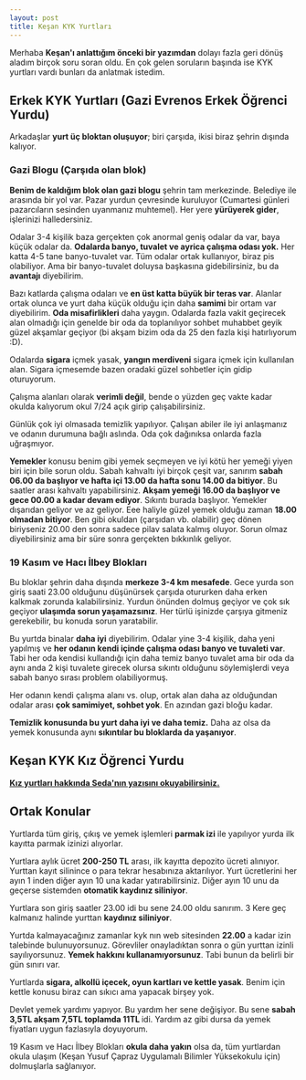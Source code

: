 ```yaml
---
layout: post
title: Keşan KYK Yurtları
---
```


Merhaba <b>Keşan'ı anlattığım önceki bir yazımdan</b> dolayı fazla geri dönüş aladım birçok soru soran oldu. En çok gelen soruların başında ise KYK yurtları vardı bunları da anlatmak istedim.

## Erkek KYK Yurtları (Gazi Evrenos Erkek Öğrenci Yurdu)

Arkadaşlar <b>yurt üç bloktan oluşuyor</b>; biri çarşıda, ikisi biraz şehrin dışında kalıyor.


### Gazi Blogu (Çarşıda olan blok)

<b>Benim de kaldığım blok olan gazi blogu</b> şehrin tam merkezinde. Belediye ile arasında bir yol var. Pazar yurdun çevresinde kuruluyor (Cumartesi günleri pazarcıların sesinden uyanmanız muhtemel). Her yere <b>yürüyerek gider</b>, işlerinizi halledersiniz.


Odalar 3-4 kişilik baza gerçekten çok anormal geniş odalar da var, baya küçük odalar da. <b>Odalarda banyo, tuvalet ve ayrica çalışma odası yok.</b> Her katta 4-5 tane banyo-tuvalet var. Tüm odalar ortak kullanıyor, biraz pis olabiliyor. Ama bir banyo-tuvalet doluysa başkasına gidebilirsiniz, bu da <b>avantajı</b> diyebilirim.

Bazı katlarda çalışma odaları ve <b>en üst katta büyük bir teras var</b>. Alanlar ortak olunca ve yurt daha küçük olduğu için daha <b>samimi</b> bir ortam var diyebilirim. <b>Oda misafirlikleri</b> daha yaygın. Odalarda fazla vakit geçirecek alan olmadığı için genelde bir oda da toplanılıyor sohbet muhabbet geyik güzel akşamlar geçiyor (bi akşam bizim oda da 25 den fazla kişi hatırlıyorum :D).

Odalarda <b>sigara</b> içmek yasak, <b>yangın merdiveni</b> sigara içmek için kullanılan alan. Sigara içmesemde bazen oradaki güzel sohbetler için gidip oturuyorum.


Çalışma alanları olarak <b>verimli değil</b>, bende o yüzden geç vakte kadar okulda kalıyorum okul 7/24 açık girip çalışabilirsiniz.


Günlük çok iyi olmasada temizlik yapılıyor. Çalışan abiler ile iyi anlaşmanız ve odanın durumuna bağlı aslında. Oda çok dağınıksa onlarda fazla uğraşmıyor.


<b>Yemekler</b> konusu benim gibi yemek seçmeyen ve iyi kötü her yemeği yiyen biri için bile sorun oldu.
Sabah kahvaltı iyi birçok çeşit var, sanırım <b>sabah 06.00 da başlıyor ve hafta içi 13.00 da hafta sonu 14.00 da bitiyor</b>. Bu saatler arası kahvaltı yapabilirsiniz. <b>Akşam yemeği 16.00 da başlıyor ve gece 00.00 a kadar devam ediyor</b>. Sıkıntı burada başlıyor. Yemekler dışarıdan geliyor ve az geliyor. Eee haliyle güzel yemek olduğu zaman <b>18.00 olmadan bitiyor</b>. Ben gibi okuldan (çarşıdan vb. olabilir) geç dönen biriyseniz 20.00 den sonra sadece pilav salata kalmış oluyor. Sorun olmaz diyebilirsiniz ama bir süre sonra gerçekten bıkkınlık geliyor.



### 19 Kasım ve Hacı İlbey Blokları

Bu bloklar şehrin daha dışında <b>merkeze 3-4 km mesafede</b>. Gece yurda son giriş saati 23.00 olduğunu düşünürsek çarşıda otururken daha erken kalkmak zorunda kalabilirsiniz. Yurdun önünden dolmuş geçiyor ve çok sık geçiyor <b>ulaşımda sorun yaşamazsınız</b>. Her türlü işinizde çarşıya gitmeniz gerekebilir, bu konuda sorun yaratabilir.

Bu yurtda binalar <b>daha iyi</b> diyebilirim. Odalar yine 3-4 kişilik, daha yeni yapılmış ve <b>her odanın kendi içinde çalışma odası banyo ve tuvaleti var</b>. Tabi her oda kendisi kullandığı için daha temiz banyo tuvalet ama bir oda da aynı anda 2 kişi tuvalete girecek olursa sıkıntı olduğunu söylemişlerdi veya sabah banyo sırası problem olabiliyormuş.

Her odanın kendi çalışma alanı vs. olup, ortak alan daha az olduğundan odalar arası <b>çok samimiyet, sohbet yok</b>. En azından gazi bloğu kadar.

<b>Temizlik konusunda bu yurt daha iyi ve daha temiz.</b>
Daha az olsa da yemek konusunda aynı <b>sıkıntılar bu bloklarda da yaşanıyor</b>.

## Keşan KYK Kız Öğrenci Yurdu

<b><a href="https://rengiminilkyuzu.blogspot.com/2018/08/kesan-da-kz-kyk-yurdu.html">Kız yurtları hakkında Seda'nın yazısını okuyabilirsiniz.</a></b>

## Ortak Konular

Yurtlarda tüm giriş, çıkış ve yemek işlemleri <b>parmak izi</b> ile yapılıyor yurda ilk kayıtta parmak izinizi alıyorlar.

Yurtlara aylık ücret <b>200-250 TL</b> arası, ilk kayıtta depozito ücreti alınıyor. Yurttan kayıt silinince o para tekrar hesabınıza aktarılıyor. Yurt ücretlerini her ayın 1 inden diğer ayın 10 una kadar yatırabilirsiniz. Diğer ayın 10 unu da geçerse sistemden <b>otomatik kaydınız siliniyor</b>.

Yurtlara son giriş saatler 23.00 idi bu sene 24.00 oldu sanırım. 3 Kere geç kalmanız halinde yurttan <b>kaydınız siliniyor</b>.

Yurtda kalmayacağınız zamanlar kyk nın web sitesinden <b>22.00</b> a kadar izin talebinde bulunuyorsunuz. Görevliler onayladıktan sonra o gün yurttan izinli sayılıyorsunuz. <b>Yemek hakkını kullanamıyorsunuz</b>. Tabi bunun da belirli bir gün sınırı var.

Yurtlarda <b>sigara, alkollü içecek, oyun kartları ve kettle yasak</b>. Benim için kettle konusu biraz can sıkıcı ama yapacak birşey yok.

Devlet yemek yardımı yapıyor. Bu yardım her sene değişiyor. Bu sene <b>sabah 3,5TL akşam 7,5TL toplamda 11TL </b> idi. Yardım az gibi dursa da yemek fiyatları uygun fazlasıyla doyuyorum.


19 Kasım ve Hacı İlbey Blokları <b>okula daha yakın</b> olsa da, tüm yurtlardan okula ulaşım (Keşan Yusuf Çapraz Uygulamalı Bilimler Yüksekokulu için) dolmuşlarla sağlanıyor.

